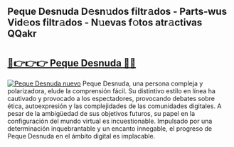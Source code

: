 ## Peque Desnuda D𝚎sn𝚞dos filtr𝚊dos - Parts-wus Vid𝚎os filtr𝚊dos - N𝚞evas f𝚘tos atr𝚊ctivas QQakr

# <h2><a href="http://mb8ubc1.tromn.icu/?c=Peque+Desnuda">🔗👉👉👉 Peque Desnuda 🔗🔗</a></h2>

[![Peque Desnuda nuevo](https://i.imgur.com/pEAQMta.gif)](http://mb8ubc1.tromn.icu/?c=Peque+Desnuda)
Peque Desnuda, una persona compleja y polarizadora, elude la comprensión fácil. Su distintivo estilo en línea ha cautivado y provocado a los espectadores, provocando debates sobre ética, autoexpresión y las complejidades de las comunidades digitales. A pesar de la ambigüedad de sus objetivos futuros, su papel en la configuración del mundo virtual es incuestionable. Impulsado por una determinación inquebrantable y un encanto innegable, el progreso de Peque Desnuda en el ámbito digital es implacable.
